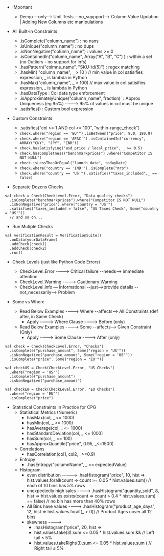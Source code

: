 - IMportant
  - Deequ --only--> Unit Tests --no_suppport--> Column Value Updation | Adding New Columns etc manipulations 

- All Built-in Constraints   
  - .isComplete("column_name") : no nans
  - .isUnique("column_name") : no dups
  - .isNonNegative("column_name") : values >= 0
  - .isContainedIn("column_name", Array("A", "B", "C") ) : within a set (no Outliers - no support for infs)
  - .hasPattern("colmns_name", "SKU-\\d{5}") : regex matching
  - .hasMin( "column_name", _ > 10 )   // min value in col satisifies expression, _ is lambda in Python
  - .hasMax("column_name", _ < 100)   // max value in col satisifies expression, _ is lambda in Python
  - .hasDataType : Col data type enforcement
  - .isApproximatelyUnique("column_name", fraction)` : Approx Uniqueness (eg 95%) ----> 95% of values in col must be unique
  - .satisfies() : Custom bool expression

- Custom Constraints
  - .satisfies("col >= 1 AND col <= 100", "within-range_check")
  - `check.where("region == 'EU'")`
              `.isBetween("price", 9.0, 180.0)`
  - `check.where("region == 'APAC'")`
              `.isContainedIn("currency", ARRAY("CNY", "JPY", "INR"))`
  - `check.hasSatisfying("usd_price / local_price", _ >= 0.5)`
  - `check.hasCompletness("benchmarkprices")`
         `.where("Competitor IS NOT NULL")`
  - `check.isLessThanOrEqual("launch_date", todayDate)`
  - `check.where("country == 'IND'")`
          `.isComplete("mrp")`
  - `check.where("country == 'US'")`
         `.satisfies("taxes_included",_ == false)`

- Separate Dozens Checks
```
val check = Check(CheckLevel.Error, "Data quality checks")
  .isComplete("benchmarkprices").where("Competitor IS NOT NULL")
  .isNonNegative("price").where("country = 'US'")
  .satisfies("taxes_included = false", "US Taxes Check", Some("country = 'US'"))
  // and so on...
```

- Run Mutiple Checks
```
val verificationResult = VerificationSuite()
  .onData(yourDataFrame)
  .addCheck(check1)
  .addCheck(check2)
  .run()
```

- Check Levels (just like Python Code Errors)
  - CheckLevel.Error ----> Critical failure --needs--> immediate attention
  - CheckLevel.Warning ----> Cautionary Warning
  - CheckLevel.Info — Informational --just-->provide details --not_necessarily--> Problem

- Some vs Where
  - Read Below Examples ----> Where --affects--> All Constraints (def after, in Same Check)
    - Apply ----> Where Clause ----> Before (only) 
  - Read Below Examples ----> Some --affects--> Given Constraint (Only)
    - Apply ----> Some Clause ----> After (only) 


```
val check = Check(CheckLevel.Error, "Checks")
  .isComplete("purchase_amount", Some("region = 'US'"))
  .isNonNegative("purchase_amount", Some("region = 'US'"))
  .isComplete("price", Some("region = 'EU'"))
```

```
val checkUS = Check(CheckLevel.Error, "US Checks")
  .where("region = 'US'")
  .isComplete("purchase_amount")
  .isNonNegative("purchase_amount")

val checkEU = Check(CheckLevel.Error, "EU Checks")
  .where("region = 'EU'")
  .isComplete("price")

```

- Statistical Constraints in Practice for CPG
  - Statistical Metrics (Numeric)
    - hasMax(col, _ <= 1000)
    - hasMin(col, _ <= 1000)
    - hasAverage(col, _ <= 1000)
    - hasStandardDeviation(col, _ <= 1000)
    - hasSum(col, _ == 100)
    - hasApproxQuantile("price", 0.95, _<=1500)
  - Correlations
    - hasCorrelation(col1, col2, _>=0.9)
  - Entropy
    - .hasEntropy("columnName", _ <= expectedValue)
  - Histogram
    - even distribution -----> .hasHistogram("price", 10, hist => hist.values.forall(count => count >= 0.05 * hist.values.sum))     //
each of 10 bins has 5% rows
    -  unexpectedly high sales ----> .hasHistogram("quantity_sold", 8, hist => hist.values.exists(count => count > 0.4 * hist.values.sum) == false)  // no bin has more than 40% rows
    - All Bins have values ----> .hasHistogram("product_age_days", 12, hist => hist.values.forall(_ > 0))  // Product Ages cover all 12 bins
    - skewness ---->
      - .hasHistogram("price", 20, hist => 
      - hist.values.take(3).sum <= 0.05 * hist.values.sum &&       // Left tail ≤ 5%
      - hist.values.takeRight(3).sum <= 0.05 * hist.values.sum )    // Right tail ≤ 5%

